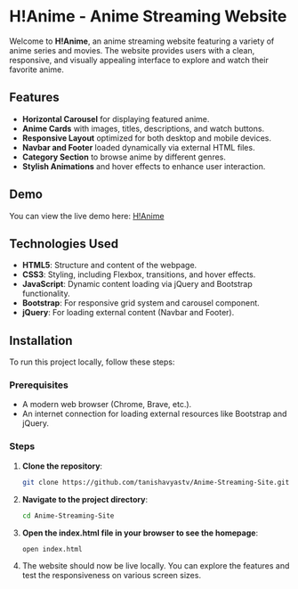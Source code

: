 # H!Anime - Anime Streaming Website

Welcome to **H!Anime**, an anime streaming website featuring a variety of anime series and movies. The website provides users with a clean, responsive, and visually appealing interface to explore and watch their favorite anime.

## Features

- **Horizontal Carousel** for displaying featured anime.
- **Anime Cards** with images, titles, descriptions, and watch buttons.
- **Responsive Layout** optimized for both desktop and mobile devices.
- **Navbar and Footer** loaded dynamically via external HTML files.
- **Category Section** to browse anime by different genres.
- **Stylish Animations** and hover effects to enhance user interaction.

## Demo

You can view the live demo here: [H!Anime](https://anime-webpage-three.vercel.app/index.html)

## Technologies Used

- **HTML5**: Structure and content of the webpage.
- **CSS3**: Styling, including Flexbox, transitions, and hover effects.
- **JavaScript**: Dynamic content loading via jQuery and Bootstrap functionality.
- **Bootstrap**: For responsive grid system and carousel component.
- **jQuery**: For loading external content (Navbar and Footer).

## Installation

To run this project locally, follow these steps:

### Prerequisites

- A modern web browser (Chrome, Brave, etc.).
- An internet connection for loading external resources like Bootstrap and jQuery.

### Steps

1. **Clone the repository**:
   ```bash
   git clone https://github.com/tanishavyastv/Anime-Streaming-Site.git
   ```

2. **Navigate to the project directory**:
   ```bash
   cd Anime-Streaming-Site
   ```
   
3. **Open the index.html file in your browser to see the homepage**:
   ```bash
   open index.html
   ```
   
4. The website should now be live locally. You can explore the features and test the responsiveness on various screen sizes.
